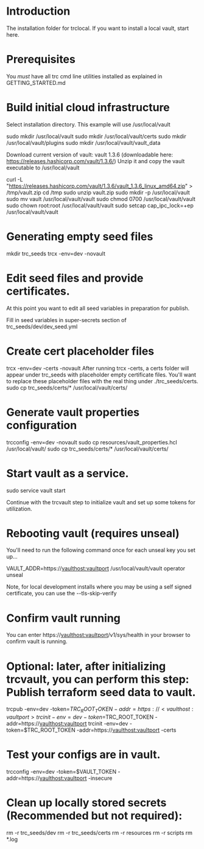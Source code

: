 # Introduction 
The installation folder for trclocal.  If you want to install a local vault, start here.

# Prerequisites
You *must* have all trc cmd line utilities installed as explained in GETTING_STARTED.md

# Build initial cloud infrastructure
Select installation directory.  This example will use /usr/local/vault

sudo mkdir /usr/local/vault
sudo mkdir /usr/local/vault/certs
sudo mkdir /usr/local/vault/plugins
sudo mkdir /usr/local/vault/vault_data

Download current version of vault: vault 1.3.6 (downloadable here: https://releases.hashicorp.com/vault/1.3.6/)
Unzip it and copy the vault executable to /usr/local/vault

curl -L "https://releases.hashicorp.com/vault/1.3.6/vault_1.3.6_linux_amd64.zip" > /tmp/vault.zip
cd /tmp
sudo unzip vault.zip
sudo mkdir -p /usr/local/vault
sudo mv vault /usr/local/vault/vault
sudo chmod 0700 /usr/local/vault/vault
sudo chown root:root /usr/local/vault/vault
sudo setcap cap_ipc_lock=+ep /usr/local/vault/vault

# Generating empty seed files
mkdir trc_seeds
trcx -env=dev -novault

# Edit seed files and provide certificates.
At this point you want to edit all seed variables in preparation for publish.

Fill in seed variables in super-secrets section of trc_seeds/dev/dev_seed.yml

# Create cert placeholder files
trcx -env=dev -certs -novault
After running trcx -certs, a certs folder will appear under trc_seeds with placeholder empty certificate files.
You'll want to replace these placeholder files with the real thing under ./trc_seeds/certs.
sudo cp trc_seeds/certs/* /usr/local/vault/certs/

# Generate vault properties configuration
trcconfig -env=dev -novault
sudo cp resources/vault_properties.hcl /usr/local/vault/
sudo cp trc_seeds/certs/* /usr/local/vault/certs/

# Start vault as a service.
sudo service vault start

Continue with the trcvault step to initialize vault and set up some tokens for utilization.

# Rebooting vault (requires unseal)
You'll need to run the following command once for each unseal key you set up...

VAULT_ADDR=https://<vaulthost:vaultport> /usr/local/vault/vault operator unseal

Note, for local development installs where you may be using a self signed certificate, you can use the --tls-skip-verify

# Confirm vault running
You can enter https://<vaulthost:vaultport>/v1/sys/health in your browser to confirm vault is running.

# Optional: later, after initializing trcvault, you can perform this step: Publish terraform seed data to vault.
trcpub -env=dev -token=$TRC_ROOT_TOKEN -addr=https://<vaulthost:vaultport>
trcinit -env=dev -token=$TRC_ROOT_TOKEN -addr=https://<vaulthost:vaultport>
trcinit -env=dev -token=$TRC_ROOT_TOKEN -addr=https://<vaulthost:vaultport> -certs

# Test your configs are in vault.
trcconfig -env=dev -token=$VAULT_TOKEN -addr=https://<vaulthost:vaultport> -insecure 

# Clean up locally stored secrets (Recommended but not required):
rm -r trc_seeds/dev
rm -r trc_seeds/certs
rm -r resources
rm -r scripts
rm *.log

